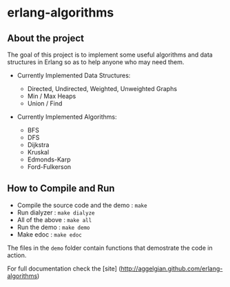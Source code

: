 erlang-algorithms
=================

About the project
-----------------
The goal of this project is to implement some useful algorithms and data structures in Erlang so as to help anyone who may need them.

*  Currently Implemented Data Structures:
	*  Directed, Undirected, Weighted, Unweighted Graphs
	*  Min / Max Heaps
	*  Union / Find

*  Currently Implemented Algorithms:
	*  BFS
	*  DFS
	*  Dijkstra
	*  Kruskal
	*  Edmonds-Karp
	*  Ford-Fulkerson

How to Compile and Run
----------------------
*  Compile the source code and the demo : `make`
*  Run dialyzer : `make dialyze`
*  All of the above : `make all`
*  Run the demo : `make demo`
*  Make edoc : `make edoc`

The files in the `demo` folder contain functions that demostrate the code in action.
<!--*  demo:min_heaps/0 demonstrates Min Heaps (`erl -pa ebin -eval "demo:min_heaps()" -s init stop`)-->
<!--*  demo:max_heaps/0 demonstrates Max Heaps (`erl -pa ebin -eval "demo:max_heaps()" -s init stop`)-->
<!--*  demo:union_find/0 demonstrates Union / Find (`erl -pa ebin -eval "demo:union_find()" -s init stop`)-->
<!--*  demo:graph/0 demonstrates Dijkstra, BFS and DFS algorithms in a graph (`erl -pa ebin -eval "demo:graph()" -s init stop`)-->
<!--*  demo:flow/0 demonstrates Edmonds-Karp and Ford-Fulkerson algorithms in a network (`erl -pa ebin -eval "demo:flow()" -s init stop`)-->

For full documentation check the [site] (http://aggelgian.github.com/erlang-algorithms)

